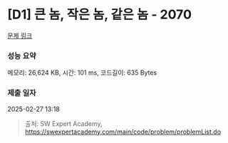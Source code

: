 # [D1] 큰 놈, 작은 놈, 같은 놈 - 2070 

[문제 링크](https://swexpertacademy.com/main/code/problem/problemDetail.do?contestProbId=AV5QQ6qqA40DFAUq) 

### 성능 요약

메모리: 26,624 KB, 시간: 101 ms, 코드길이: 635 Bytes

### 제출 일자

2025-02-27 13:18



> 출처: SW Expert Academy, https://swexpertacademy.com/main/code/problem/problemList.do